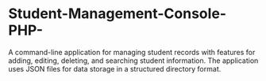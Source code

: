 # Student-Management-Console-PHP-
A command-line application for managing student records with features for adding, editing, deleting, and searching student information. The application uses JSON files for data storage in a structured directory format.
